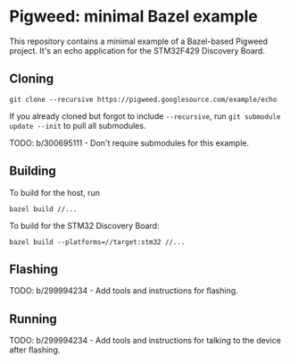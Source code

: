 # Pigweed: minimal Bazel example

This repository contains a minimal example of a Bazel-based Pigweed project.
It's an echo application for the STM32F429 Discovery Board.

## Cloning

```
git clone --recursive https://pigweed.googlesource.com/example/echo
```

If you already cloned but forgot to include `--recursive`, run `git submodule
update --init` to pull all submodules.

TODO: b/300695111 - Don't require submodules for this example.

## Building

To build for the host, run

```
bazel build //...
```

To build for the STM32 Discovery Board:

```
bazel build --platforms=//target:stm32 //...
```

## Flashing

TODO: b/299994234 - Add tools and instructions for flashing.

## Running

TODO: b/299994234 - Add tools and instructions for talking to the device after
flashing.
